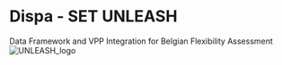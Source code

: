 # Dispa - SET UNLEASH
Data Framework and VPP Integration for Belgian Flexibility Assessment
![UNLEASH_logo](https://github.com/user-attachments/assets/7e6106c2-eeef-4ce7-a9ff-707f6499c704)
